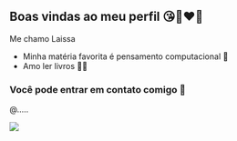 ## Boas vindas ao meu perfil 😘👩‍❤️‍👩

Me chamo Laissa

- Minha matéria favorita é pensamento computacional 💋
- Amo ler livros 👼📘

### Você pode entrar em contato comigo 📧

@.....

![](https://media1.tenor.com/m/weB7SDBJ1lgAAAAC/funny-smile.gif)

